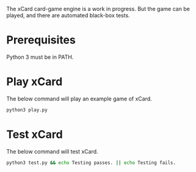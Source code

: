 The xCard card-game engine is a work in progress. But the game can be played, and there are automated black-box tests.

# Prerequisites
Python 3 must be in PATH.

# Play xCard
The below command will play an example game of xCard.
```sh
python3 play.py
```

# Test xCard
The below command will test xCard.
```sh
python3 test.py && echo Testing passes. || echo Testing fails.
```
